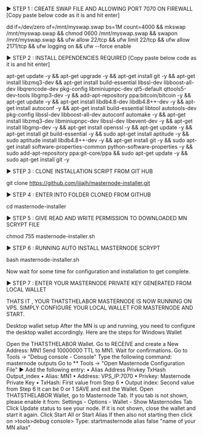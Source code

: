 ► STEP 1 : CREATE SWAP FILE AND ALLOWING PORT 7070 ON FIREWALL [Copy paste below code as it is and hit enter]

dd if=/dev/zero of=/mnt/myswap.swap bs=1M count=4000 && mkswap /mnt/myswap.swap && chmod 0600 /mnt/myswap.swap && swapon /mnt/myswap.swap && ufw allow 22/tcp && ufw limit 22/tcp && ufw allow 2171/tcp && ufw logging on && ufw --force enable

► STEP 2 : INSTALL DEPENDENCIES REQUIRED [Copy paste below code as it is and hit enter]

apt-get update -y && apt-get upgrade -y && apt-get install git -y && apt-get install libzmq3-dev && apt-get install build-essential libssl-dev libboost-all-dev libqrencode-dev pkg-config libminiupnpc-dev qt5-default qttools5-dev-tools libgmp3-dev -y && add-apt-repository ppa:bitcoin/bitcoin -y && apt-get update -y && apt-get install libdb4.8-dev libdb4.8++-dev -y && apt-get install autoconf -y && apt-get install build-essential libtool autotools-dev pkg-config libssl-dev libboost-all-dev autoconf automake -y && apt-get install libzmq3-dev libminiupnpc-dev libssl-dev libevent-dev -y && apt-get install libgmp-dev -y && apt-get install openssl -y && apt-get update -y && apt-get install git build-essential -y && sudo apt-get install aptitude -y && sudo aptitude install libdb4.8++-dev -y && apt-get install git -y && sudo apt-get install software-properties-common python-software-properties -y && sudo add-apt-repository ppa:git-core/ppa && sudo apt-get update -y && sudo apt-get install git -y

► STEP 3 : CLONE INSTALLATION SCRIPT FROM GIT HUB

git clone https://github.com/jjjajh/masternode-installer.git

► STEP 4 : ENTER INTO FOLDER CLONED FROM GITHUB

cd masternode-installer

► STEP 5 : GIVE READ AND WRITE PERMISSION TO DOWNLOADED MN SCRYPT FILE

chmod 755 masternode-installer.sh

► STEP 6 : RUNNING AUTO INSTALL MASTERNODE SCRYPT

bash masternode-installer.sh

Now wait for some time for configuration and installation to get complete. 

► STEP 7 : ENTER YOUR MASTERNODE PRIVATE KEY GENERATED FROM LOCAL WALLET

THATS IT , YOUR THATSTHELABOR MASTERNODE IS NOW RUNNING ON VPS. SIMPLY CONFIGURE YOUR LOCAL WALLET FOR MASTERNODE AND START.

Desktop wallet setup After the MN is up and running, you need to configure the desktop wallet accordingly. Here are the steps for Windows Wallet

Open the THATSTHELABOR Wallet.
Go to RECEIVE and create a New Address: MN1
Send 10000000 TTL to MN1.
Wait for confirmations.
Go to Tools -> "Debug console - Console"
Type the following command: masternode outputs
Go to ** Tools -> "Open Masternode Configuration File" ► Add the following entry: 
• Alias Address Privkey TxHash Output_index 
• Alias: MN1 
• Address: VPS_IP:7070 
• Privkey: Masternode Private Key 
• TxHash: First value from Step 6 
• Output index: Second value from Step 6 It can be 0 or 1
SAVE and exit the Wallet.
Open THATSTHELABOR Wallet, go to Masternode Tab. If you tab is not shown, please enable it from: Settings - Options - Wallet - Show Masternodes Tab
Click Update status to see your node. If it is not shown, close the wallet and start it again.
Click Start All or Start Alias
If then also not starting then click on >tools>debug console> Type: startmasternode alias false "name of your MN alias"
